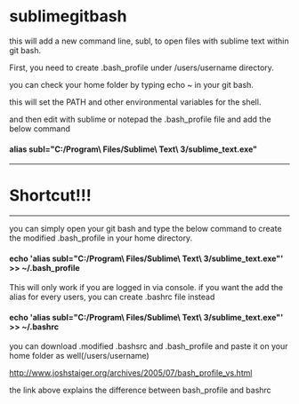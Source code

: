 # sublimegitbash
this will add a new command line, subl, to open files with sublime text within git bash.

First, you need to create .bash_profile under /users/username directory.

you can check your home folder by typing echo ~ in your git bash.

this will set the PATH and other environmental variables for the shell.

and then edit with sublime or notepad the .bash_profile file and add the below command

#### alias subl="C:/Program\ Files/Sublime\ Text\ 3/sublime_text.exe"




-----------------------------------------
# Shortcut!!!
-----------------------------------------



you can simply open your git bash and type the below command to create the modified .bash_profile in your home directory.

#### echo 'alias subl="C:/Program\ Files/Sublime\ Text\ 3/sublime_text.exe"' >> ~/.bash_profile


This will only work if you are logged in via console. if you want the add the alias for every users, you can create .bashrc file instead


#### echo 'alias subl="C:/Program\ Files/Sublime\ Text\ 3/sublime_text.exe"' >> ~/.bashrc


you can download .modified .bashsrc and .bash_profile and paste it on your home folder as well(/users/username)

http://www.joshstaiger.org/archives/2005/07/bash_profile_vs.html

the link above explains the difference between bash_profile and bashrc